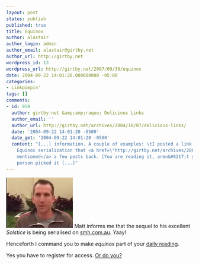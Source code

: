```yaml
---
layout: post
status: publish
published: true
title: Equinox
author: alastair
author_login: admin
author_email: alastair@girtby.net
author_url: http://girtby.net
wordpress_id: 13
wordpress_url: http://girtby.net/2007/09/30/equinox
date: 2004-09-22 14:01:20.000000000 -05:00
categories:
- Linkpimpin'
tags: []
comments:
- id: 950
  author: girtby.net &amp;amp;raquo; Delicious Links
  author_email: ''
  author_url: http://girtby.net/archives/2004/10/07/delicious-links/
  date: '2004-09-22 14:01:20 -0500'
  date_gmt: '2004-09-22 14:01:20 -0500'
  content: "[...] information. A couple of examples: \tI posted a link to the SMH
    Equinox serialization that <a href=\"http://girtby.net/archives/2004/09/22/equinox/\">I
    mentioned</a> a few posts back. [You are reading it, aren&#8217;t you?]  One other
    person picked it [...]"
---
```

<img class="lede" src="/images/matt.jpg" alt="Matt's Mug"  width="180" height="136"/>
Matt informs me that the sequel to his excellent <em>Solstice</em> is being serialised on <a href="http://www.smh.com.au/articles/2004/09/16/1095221713870.html">smh.com.au</a>. Yaay!

Henceforth I command you to make <em>equinox</em> part of your <a href="http://www.smh.com.au/specials/equinox">daily reading</a>.

Yes you have to register for access. <a href="http://www.bugmenot.com/view.php?url=http%3A%2F%2Fwww.smh.com.au">Or do you?</a>
